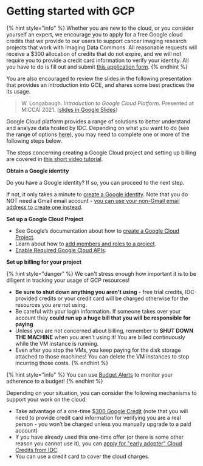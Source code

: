 # Getting started with GCP

{% hint style="info" %}
Whether you are new to the cloud, or you consider yourself an expert, we encourage you to apply for a free Google cloud credits that we provide to our users to support cancer imaging research projects that work with Imaging Data Commons. All reasonable requests will receive a $300 allocation of credits that do not expire, and we will not require you to provide a credit card information to verify your identity. All you have to do is fill out and submit [this application form](https://docs.google.com/forms/d/e/1FAIpQLSfXvXqficGaVEalJI3ym6rKqarmW_YUUWG6A4U8pclvR8MmRQ/viewform).
{% endhint %}

You are also encouraged to review the slides in the following presentation that provides an introduction into GCE, and shares some best practices the its usage.

> W. Longabaugh. _Introduction to Google Cloud Platform_. Presented at MICCAI 2021. \([slides in Google Slides](https://docs.google.com/presentation/d/1HNZ34xkZCXt6WRDcEtmAUGNq5TM0xzPaK7sojKJfoBc/edit?usp=sharing)\)

Google Cloud platform provides a range of solutions to better understand and analyze data hosted by IDC. Depending on what you want to do \(see the range of options [here](../getting-started-with-idc.md)\), you may need to complete one or more of the following steps below.

The steps concerning creating a Google Cloud project and setting up billing are covered in [this short video tutorial](https://youtu.be/i08S0KJLnyw).

**Obtain a Google identity**

Do you have a Google identity? If so, you can proceed to the next step.

If not, it only takes a minute to [create a Google identity](https://accounts.google.com/signup/v2/webcreateaccount?dsh=308321458437252901&continue=https%3A%2F%2Faccounts.google.com%2FManageAccount&flowName=GlifWebSignIn&flowEntry=SignUp#FirstName=&LastName=). Note that you do NOT need a Gmail email account - [you can use your non-Gmail email address to create one instead](https://support.google.com/accounts/answer/27441?hl=en#existingemail).

**Set up a Google Cloud Project**

* See Google’s documentation about how to [create a Google Cloud Project](https://cloud.google.com/resource-manager/docs/creating-managing-projects).
* Learn about how to [add members and roles to a project](https://cloud.google.com/iam/docs/quickstart).
* [Enable Required Google Cloud APIs](https://cloud.google.com/apis/docs/getting-started#enabling_apis).

**Set up billing for your project**

{% hint style="danger" %}
We can't stress enough how important it is to be diligent in tracking your usage of GCP resources!

* **Be sure to shut down anything you aren't using** - free trial credits, IDC-provided credits or your credit card will be charged otherwise for the resources you are not using.
* Be careful with your login information. If someone takes over your account they **could run up a huge bill that you will be responsible for paying**.
* Unless you are not concerned about billing, remember to **SHUT DOWN THE MACHINE** when you aren't using it! You are billed continuously while the VM instance is running.
* Even after you stop the VMs, you keep paying for the disk storage attached to those machines! You can delete the VM instances to stop incurring those costs.
{% endhint %}

{% hint style="info" %}
You can use [Budget Alerts](https://cloud.google.com/billing/docs/how-to/budgets) to monitor your adherence to a budget!
{% endhint %}

Depending on your situation, you can consider the following mechanisms to support your work on the cloud:

* Take advantage of a one-time [$300 Google Credit](https://cloud.google.com/free/) \(note that you will need to provide credit card information for verifying you are a real person - you won’t be charged unless you manually upgrade to a paid account\)
* If you have already used this one-time offer \(or there is some other reason you cannot use it\), you can [apply for "early adopter" Cloud Credits from IDC](requesting-gcp-cloud-credits.md).
* You can use a credit card to cover the cloud charges.

